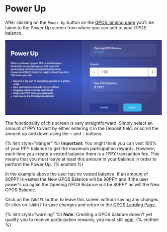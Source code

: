 # Power Up

After clicking on the `Power Up` button on the [GPOS landing page](gpos-landing-page.md) you'll be taken to the Power Up screen from where you can add to your GPOS balance.

![](../../../.gitbook/assets/screen-shot-2020-02-12-at-2.29.22-pm.png)

The functionality of this screen is very straightforward. Simply select an amount of PPY to vest by either entering it in the Deposit field, or scroll the amount up and down using the `+` and `-` buttons.

{% hint style="danger" %}
**Important**: You might think you can vest 100% of your PPY balance to get the maximum participation rewards. However, each time you create a vested balance there is a 1PPY transaction fee. This means that you must leave at least this amount in your balance in order to perform the Power Up.
{% endhint %}

In the example above the user has no vested balance. If an amount of 80PPY is vested the New GPOS Balance will be 80PPY and if the user power's up again the Opening GPOS Balance will be 80PPY as will the New GPOS Balance.

Click on the `CANCEL` button to leave this screen without saving any changes. Or click on `SUBMIT` to save changes and return to the [GPOS Landing Page.](gpos-landing-page.md)

{% hint style="warning" %}
**Note**: Creating a GPOS balance doesn't yet qualify you to receive participation rewards, you must still [vote](vote.md).
{% endhint %}


